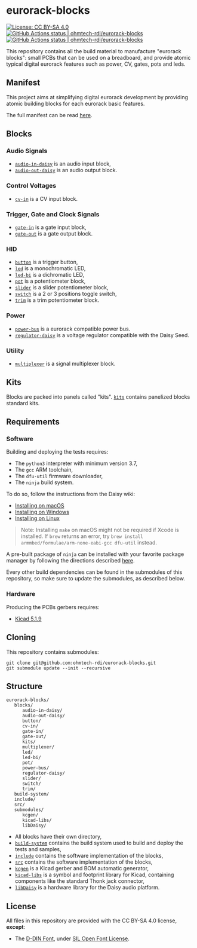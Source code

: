 # eurorack-blocks

[![License: CC BY-SA 4.0](https://img.shields.io/badge/License-CC%20BY--SA%204.0-lightgrey.svg)](https://creativecommons.org/licenses/by-sa/4.0/)
[<!--lint ignore no-dead-urls-->![GitHub Actions status | ohmtech-rdi/eurorack-blocks](https://github.com/ohmtech-rdi/eurorack-blocks/workflows/Ubuntu%2020.04/badge.svg)](https://github.com/ohmtech-rdi/eurorack-blocks/actions?workflow=Ubuntu%2020.04)
[<!--lint ignore no-dead-urls-->![GitHub Actions status | ohmtech-rdi/eurorack-blocks](https://github.com/ohmtech-rdi/eurorack-blocks/workflows/macOS%2010.15/badge.svg)](https://github.com/ohmtech-rdi/eurorack-blocks/actions?workflow=macOS%2010.15)

This repository contains all the build material to manufacture "eurorack blocks": small PCBs
that can be used on a breadboard, and provide atomic typical digital eurorack features such
as power, CV, gates, pots and leds.


## Manifest

This project aims at simplifying digital eurorack development by providing atomic building blocks
for each eurorack basic features.

The full manifest can be read [here](manifest.md).


## Blocks

### Audio Signals

- [`audio-in-daisy`](./blocks/audio-in-daisy/) is an audio input block,
- [`audio-out-daisy`](./blocks/audio-out-daisy/) is an audio output block.

### Control Voltages

- [`cv-in`](./blocks/cv-in/) is a CV input block.

### Trigger, Gate and Clock Signals

- [`gate-in`](./blocks/gate-in/) is a gate input block,
- [`gate-out`](./blocks/gate-out/) is a gate output block.

### HID

- [`button`](./blocks/button/) is a trigger button,
- [`led`](./blocks/led/) is a monochromatic LED,
- [`led-bi`](./blocks/led-bi/) is a dichromatic LED,
- [`pot`](./blocks/pot/) is a potentiometer block,
- [`slider`](./blocks/slider/) is a slider potentiometer block,
- [`switch`](./blocks/switch/) is a 2 or 3 positions toggle switch,
- [`trim`](./blocks/trim/) is a trim potentiometer block.

### Power

- [`power-bus`](./blocks/power-bus/) is a eurorack compatible power bus.
- [`regulator-daisy`](./blocks/regulator-daisy/) is a voltage regulator compatible with the Daisy Seed.

### Utility

- [`multiplexer`](./blocks/multiplexer/) is a signal multiplexer block.


## Kits

Blocks are packed into panels called "kits".
[`kits`](./blocks/kits/) contains panelized blocks standard kits.


## Requirements

### Software

Building and deploying the tests requires:

- The `python3` interpreter with minimum version 3.7,
- The `gcc` ARM toolchain,
- The `dfu-util` firmware downloader,
- The `ninja` build system.

To do so, follow the instructions from the Daisy wiki:

- [Installing on macOS](https://github.com/electro-smith/DaisyWiki/wiki/1b.-Installing-the-Toolchain-on-Mac)
- [Installing on Windows](https://github.com/electro-smith/DaisyWiki/wiki/1c.-Installing-the-Toolchain-on-Windows)
- [Installing on Linux](https://github.com/electro-smith/DaisyWiki/wiki/1d.-Installing-the-Toolchain-on-Linux)

> Note: Installing `make` on macOS might not be required if Xcode is installed. If `brew` returns
> an error, try `brew install armmbed/formulae/arm-none-eabi-gcc dfu-util` instead.

A pre-built package of `ninja` can be installed with your favorite package manager by
following the directions described [here](https://github.com/ninja-build/ninja/wiki/Pre-built-Ninja-packages).

Every other build dependencies can be found in the submodules of this repository, so make
sure to update the submodules, as described below.

### Hardware

Producing the PCBs gerbers requires:

- [Kicad 5.1.9](http://kicad-pcb.org/download/)


## Cloning

This repository contains submodules:

    git clone git@github.com:ohmtech-rdi/eurorack-blocks.git
    git submodule update --init --recursive


## Structure

```
eurorack-blocks/
   blocks/
      audio-in-daisy/
      audio-out-daisy/
      button/
      cv-in/
      gate-in/
      gate-out/
      kits/
      multiplexer/
      led/
      led-bi/
      pot/
      power-bus/
      regulator-daisy/
      slider/
      switch/
      trim/
   build-system/
   include/
   src/
   submodules/
      kcgen/
      kicad-libs/
      libDaisy/
```

- All blocks have their own directory,
- [`build-system`](./build-system/) contains the build system used to build and deploy
   the tests and samples,
- [`include`](./include/) contains the software implementation of the blocks,
- [`src`](./src/) contains the software implementation of the blocks,
- [`kcgen`](https://github.com/ohmtech/kcgen) is a Kicad gerber and BOM automatic generator,
- [`kicad-libs`](https://github.com/ohmtech/kicad-libs) is a symbol and footprint library for Kicad,
   containing components like the standard Thonk jack connector,
- [`libDaisy`](https://github.com/electro-smith/libDaisy) is a hardware library
   for the Daisy audio platform.


## License

All files in this repository are provided with the CC BY-SA 4.0 license, **except**:

- The [D-DIN Font](./include/erb/vcvrack/design/d-din),
   under [SIL Open Font License](./include/erb/vcvrack/design/d-din/SIL%20Open%20Font%20License.txt).
